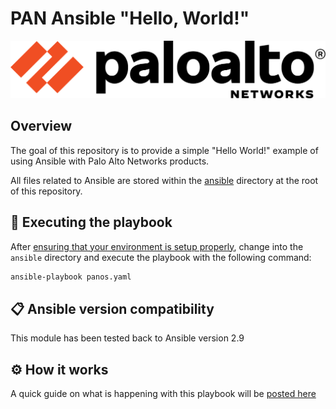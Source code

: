 # PAN Ansible "Hello, World!"

[![N|Solid](./images/paloaltonetworks_logo.png)](https://www.paloaltonetworks.com/)

## Overview

The goal of this repository is to provide a simple "Hello World!" example of using Ansible with Palo Alto Networks products.

All files related to Ansible are stored within the [ansible](./ansible) directory at the root of this repository.

## 🚀 Executing the playbook

After [ensuring that your environment is setup properly](./docs/environment.md), change into the `ansible` directory and execute the playbook with the following command:

```sh
ansible-playbook panos.yaml
```

## 📋 Ansible version compatibility

This module has been tested back to Ansible version 2.9

## ⚙️ How it works

A quick guide on what is happening with this playbook will be [posted here](./docs/howitworks.md)
